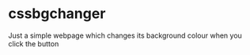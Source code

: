 # cssbgchanger
 Just a simple webpage which changes its background colour when you click the button
